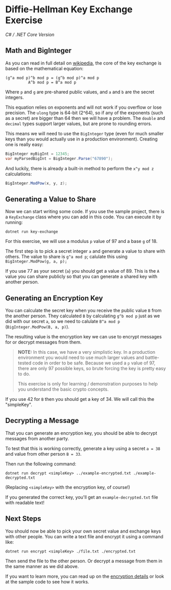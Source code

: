 # Diffie-Hellman Key Exchange Exercise
_C# / .NET Core Version_


## Math and BigInteger
As you can read in full detail on [wikipedia](https://en.wikipedia.org/wiki/Diffie%E2%80%93Hellman_key_exchange),
the core of the key exchange is based on the mathematical equation:

```
(g^a mod p)^b mod p = (g^b mod p)^a mod p
          A^b mod p = B^a mod p
```

Where `p` and `g` are pre-shared public values, and `a` and `b` are the secret integers.

This equation relies on exponents and will not work if you overflow or lose precision.
The `ulong` type is 64-bit (2^64), so if any of the exponents (such as a secret) are bigger than 64 then we will have a problem.
The `double` and `decimal` types support larger values, but are prone to rounding errors.

This means we will need to use the `BigInteger` type (even for much smaller keys than you would actually use in a production environment).
Creating one is really easy:

```csharp
BigInteger myBigInt = 12345;
var myParsedBigInt = BigInteger.Parse("67890");
```

And luckily, there is already a built-in method to perform the `x^y mod z` calculations:

```csharp
BigInteger.ModPow(x, y, z);
```


## Generating a Value to Share
Now we can start writing some code.
If you use the sample project, there is a `KeyExchange` class where you can add in this code.
You can execute it by running:

```
dotnet run key-exchange
```

For this exercise, we will use a modulus `p` value of 97
and a base `g` of 18.

The first step is to pick a secret integer `a` and generate a value to share with others.
The value to share is `g^a mod p`; calulate this using `BigInteger.ModPow(g, a, p);`

If you use 77 as your secret (`a`) you should get a value of 89.
This is the `A` value you can share publicly so that you can generate a shared key with another person.


## Generating an Encryption Key
You can calculate the secret key when you receive the public value `B` from the another person.
They calculated `B` by calculating `g^b mod p` just as we did with our secret `a`,
so we need to calulate `B^a mod p` (`BigInteger.ModPow(B, a, p)`).

The resulting value is the encryption key we can use to encrypt messages for or decrypt messages from them.

> **NOTE:**
> In this case, we have a very simplistic key.
> In a production environment you would need to use much larger values and battle-tested code in order to be safe.
> Because we used a `p` value of 97, there are only 97 possible keys, so brute forcing the key is pretty easy to do.
> 
> This exercise is only for learning / demonstration purposes to help you understand the basic crypto concepts.

If you use 42 for `B` then you should get a key of 34.
We will call this the "simpleKey".


## Decrypting a Message
That you can generate an encryption key,
you should be able to decrypt messages from another party.

To test that this is working correctly, generate a key using a secret `a = 38` and value from other person `B = 33`.

Then run the following command:
```
dotnet run decrypt <simpleKey> ../example-encrypted.txt ./example-decrypted.txt
```

(Replacing `<simpleKey>` with the encryption key, of course!)

If you generated the correct key, you'll get an `example-decrypted.txt` file with readable text!


## Next Steps
You should now be able to pick your own secret value and exchange keys with other people.
You can write a text file and encrypt it using a command like:
```
dotnet run encrypt <simpleKey> ./file.txt ./encrypted.txt
```

Then send the file to the other person.
Or decrypt a message from them in the same manner as we did above.

If you want to learn more, you can read up on the [encryption details](../encryption-details.md) or look at the sample code to see how it works.
